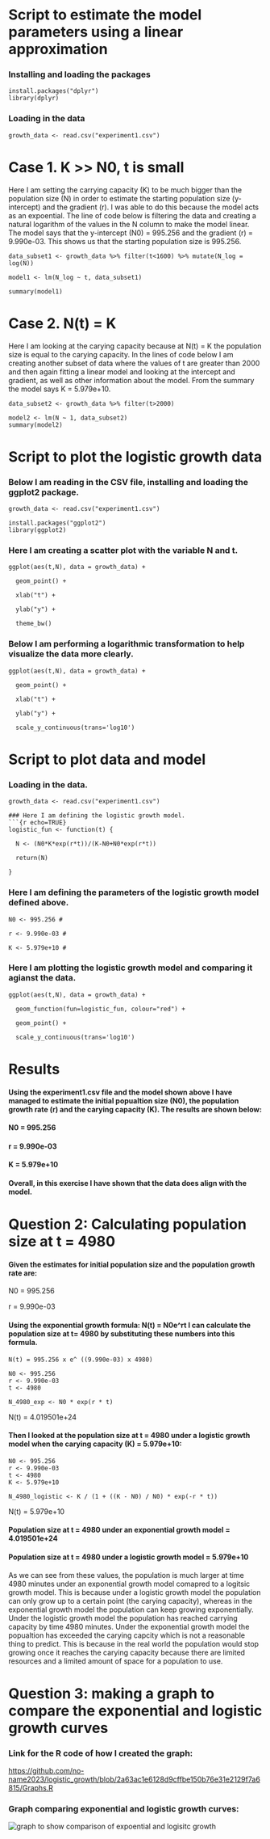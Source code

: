 # Script to estimate the model parameters using a linear approximation

### Installing and loading the packages
```{r echo=TRUE}
install.packages("dplyr")
library(dplyr)
``` 
### Loading in the data 
```{r echo=TRUE}
growth_data <- read.csv("experiment1.csv")
```

# Case 1. K >> N0, t is small

Here I am setting the carrying capacity (K) to be much bigger than the population size (N) in order to estimate the starting population size (y-intercept) and the gradient (r). I was able to do this because the model acts as an expoential. The line of code below is filtering the data and creating a natural logarithm of the values in the N column to make the model linear. The model says that the y-intercept (N0) = 995.256 and the gradient (r) = 9.990e-03. This shows us that the starting population size is 995.256. 
```{r echo=TRUE}
data_subset1 <- growth_data %>% filter(t<1600) %>% mutate(N_log = log(N))

model1 <- lm(N_log ~ t, data_subset1)

summary(model1)
```

# Case 2. N(t) = K

Here I am looking at the carying capacity because at N(t) = K the population size is equal to the carying capacity. In the lines of code below I am creating another subset of data where the values of t are greater than 2000 and then again fitting a linear model and looking at the intercept and gradient, as well as other information about the model. From the summary the model says K = 5.979e+10. 
```{r echo=TRUE}
data_subset2 <- growth_data %>% filter(t>2000)

model2 <- lm(N ~ 1, data_subset2)
summary(model2) 
```

# Script to plot the logistic growth data

### Below I am reading in the CSV file, installing and loading the ggplot2 package. 
```{r echo=TRUE}
growth_data <- read.csv("experiment1.csv")

install.packages("ggplot2")
library(ggplot2)
```

### Here I am creating a scatter plot with the variable N and t. 
```{r echo=TRUE}
ggplot(aes(t,N), data = growth_data) +
  
  geom_point() +
  
  xlab("t") +
  
  ylab("y") +
  
  theme_bw()
```

### Below I am performing a logarithmic transformation to help visualize the data more clearly. 
```{r echo=TRUE}
ggplot(aes(t,N), data = growth_data) +
  
  geom_point() +
  
  xlab("t") +
  
  ylab("y") +
  
  scale_y_continuous(trans='log10')
```

# Script to plot data and model

### Loading in the data.  
```{r echo=TRUE}
growth_data <- read.csv("experiment1.csv")

### Here I am defining the logistic growth model. 
```{r echo=TRUE}
logistic_fun <- function(t) {
  
  N <- (N0*K*exp(r*t))/(K-N0+N0*exp(r*t))
  
  return(N)
  
}
```

### Here I am defining the parameters of the logistic growth model defined above. 
```{r echo=TRUE}
N0 <- 995.256 #
  
r <- 9.990e-03 #
  
K <- 5.979e+10 #
```

### Here I am plotting the logistic growth model and comparing it agianst the data. 
```{r echo=TRUE}
ggplot(aes(t,N), data = growth_data) +
  
  geom_function(fun=logistic_fun, colour="red") +
  
  geom_point() +

  scale_y_continuous(trans='log10') 
```

# Results

#### Using the experiment1.csv file and the model shown above I have managed to estimate the initial popualtion size (N0), the population growth rate (r) and the carying capacity (K). The results are shown below: 

#### N0 = 995.256

#### r = 9.990e-03

#### K = 5.979e+10

#### Overall, in this exercise I have shown that the data does align with the model. 

# Question 2: Calculating population size at t = 4980 

#### Given the estimates for initial population size and the population growth rate are: 

N0 = 995.256

r = 9.990e-03

#### Using the exponential growth formula: N(t) = N0e^rt I can calculate the population size at t= 4980 by substituting these numbers into this formula. 
```{r echo=TRUE}
N(t) = 995.256 x e^ ((9.990e-03) x 4980)

N0 <- 995.256
r <- 9.990e-03
t <- 4980

N_4980_exp <- N0 * exp(r * t)
```
N(t) = 4.019501e+24 

#### Then I looked at the population size at t = 4980 under a logistic growth model when the carying capacity (K) = 5.979e+10: 
```{r echo=TRUE}
N0 <- 995.256
r <- 9.990e-03
t <- 4980
K <- 5.979e+10

N_4980_logistic <- K / (1 + ((K - N0) / N0) * exp(-r * t))
```

N(t) = 5.979e+10       

#### Population size at t = 4980 under an exponential growth model = 4.019501e+24 

#### Population size at t = 4980 under a logistic growth model = 5.979e+10

As we can see from these values, the population is much larger at time 4980 minutes under an exponential growth model comapred to a logitsic growth model. This is because under a logistic growth model the population can only grow up to a certain point (the carying capacity), whereas in the exponential growth model the population can keep growing exponentially. Under the logistic growth model the population has reached carrying capacity by time 4980 minutes. Under the exponential growth model the popualtion has exceeded the carying capcity which is not a reasonable thing to predict. This is because in the real world the population would stop growing once it reaches the carying capacity because there are limited resources and a limited amount of space for a population to use.

# Question 3: making a graph to compare the exponential and logistic growth curves

### Link for the R code of how I created the graph: 
https://github.com/no-name2023/logistic_growth/blob/2a63ac1e6128d9cffbe150b76e31e2129f7a6815/Graphs.R

### Graph comparing exponential and logistic growth curves: 
![graph to show comparison of expoential and logisitc growth](https://github.com/no-name2023/logistic_growth/blob/45fad4a8ac9decfa880f6d4b0651284603530f06/Exponential_logistic_growth_graph.png)
